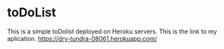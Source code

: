 # toDoList
This is a simple toDolist deployed on Heroku servers.
This is the link to my aplication.
https://dry-tundra-08061.herokuapp.com/

